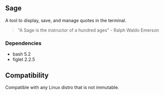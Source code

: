 ## Sage
A tool to display, save, and manage quotes in the terminal.

> "A Sage is the instructor of a hundred ages" - Ralph Waldo Emerson

### Dependencies
* bash 5.2
* figlet 2.2.5 

## Compatibility
Compatible with any Linux distro that is not immutable.
